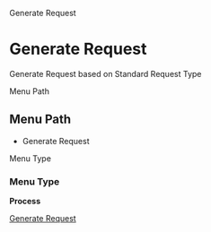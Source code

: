 
Generate Request
# Generate Request


Generate Request based on Standard Request Type

Menu Path
## Menu Path



- Generate Request

Menu Type
### Menu Type

**Process**


[Generate Request](../../functional-guide/window/process-r_generate-request.md)